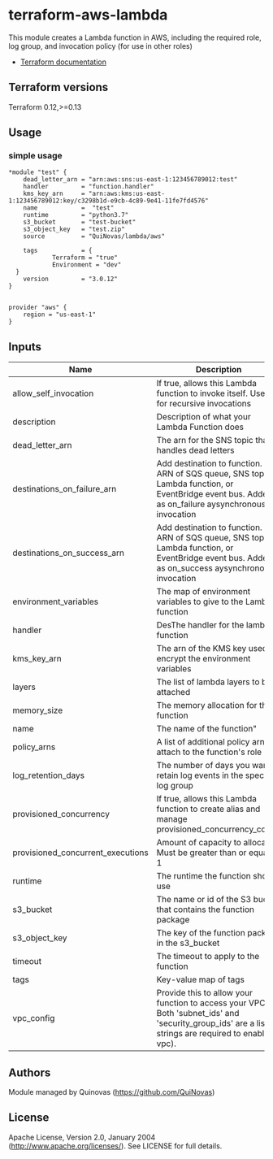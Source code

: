 # terraform-aws-lambda

This module creates a Lambda function in AWS, including the required role, log group, and invocation policy (for use in 
other roles)

* [Terraform documentation](https://registry.terraform.io/providers/hashicorp/aws/latest/docs/resources/lambda_function)

## Terraform versions

Terraform 0.12,>=0.13

## Usage

### simple usage
```hcl
*module "test" {
    dead_letter_arn = "arn:aws:sns:us-east-1:123456789012:test"
    handler         = "function.handler"
    kms_key_arn     = "arn:aws:kms:us-east-1:123456789012:key/c3298b1d-e9cb-4c89-9e41-11fe7fd4576"
    name            =  "test"
    runtime         = "python3.7"
    s3_bucket       = "test-bucket"
    s3_object_key   = "test.zip"
    source          = "QuiNovas/lambda/aws"

    tags            = {
            Terraform = "true"
            Environment = "dev"
  }
    version         = "3.0.12"
}


provider "aws" {
    region = "us-east-1"
}
```

## Inputs

| Name | Description | Type | Default | Required |
|------|-------------|:----:|:-----:|:-----:|
| allow\_self\_invocation | If true, allows this Lambda function to invoke itself. Useful for recursive invocations | bool | false | no |
| description | Description of what your Lambda Function does | string | "" | no |
| dead\_letter\_arn | The arn for the SNS topic that handles dead letters | string |  | yes |
| destinations\_on\_failure\_arn | Add destination to function. An ARN of SQS queue, SNS topic, Lambda function, or EventBridge event bus. Added as on_failure aysynchronous invocation | string | "" | no |
| destinations\_on\_success\_arn | Add destination to function. An ARN of SQS queue, SNS topic, Lambda function, or EventBridge event bus. Added as on_success aysynchronous invocation | string | "" | no |
| environment\_variables | The map of environment variables to give to the Lambda function | map(string) | {} | no |
| handler | DesThe handler for the lambda function | string |  | yes |
| kms\_key\_arn | The arn of the KMS key used to encrypt the environment variables | string |  | yes |
| layers | The list of lambda layers to be attached | list(string) | [] | no |
| memory\_size | The memory allocation for the function | number | 128 | no |
| name | The name of the function" | string |  | yes |
| policy\_arns | A list of additional policy arns to attach to the function's role | list(string) | [] | no |
| log\_retention\_days | The number of days you want to retain log events in the specified log group | number | 7 | no |
| provisioned\_concurrency | If true, allows this Lambda function to create alias and manage provisioned_concurrency_config | bool | false | no |
| provisioned\_concurrent\_executions | Amount of capacity to allocate. Must be greater than or equal to 1 | number | 1 | no |
| runtime | The runtime the function should use | string |  | yes |
| s3\_bucket | The name or id of the S3 bucket that contains the function package | string |  | yes |
| s3\_object\_key | The key of the function package in the s3_bucket | string |  | yes |
| timeout | The timeout to apply to the function | number | 3 | no |
| tags | Key-value map of tags | map(any) | {} | no |
| vpc\_config | Provide this to allow your function to access your VPC. Both 'subnet_ids' and 'security_group_ids' are a list of strings are required to enable vpc). | map(list(string)) | {} | no |







## Authors

Module managed by Quinovas (https://github.com/QuiNovas)

## License

Apache License, Version 2.0, January 2004 (http://www.apache.org/licenses/). See LICENSE for full details.